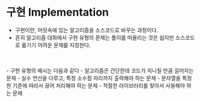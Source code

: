 # 구현 Implementation

- 구현이란, 머릿속에 있는 알고리즘을 소스코드로 바꾸는 과정이다.
- 흔히 알고리즘 대회에서 구현 유형의 문제는 풀이를 떠올리는 것은 쉽지만 소스코드로 옮기기 어려운 문제를 지칭한다.
<br>
<br>
- 구현 유형의 예시는 다음과 같다
  - 알고리즘은 간단한데 코드가 지나칠 만큼 길어지는 문제
  - 실수 연산을 다루고, 특정 소수점 자리까지 출력해야 하는 문제
  - 문자열을 특정한 기준에 따라서 끊어 처리해야 하는 문제
  - 적절한 라이브러리를 찾아서 사용해야 하는 문제
  